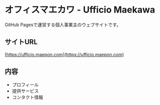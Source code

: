 # オフィスマエカワ - Ufficio Maekawa

GitHub Pagesで運営する個人事業主のウェブサイトです。

## サイトURL
[https://ufficio.maepon.com](https://ufficio.maepon.com)

## 内容
- プロフィール
- 提供サービス
- コンタクト情報

